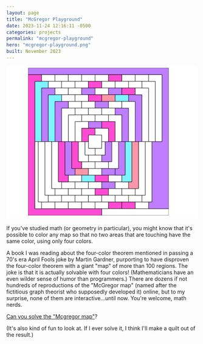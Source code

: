```yaml
---
layout: page
title: "McGregor Playground"
date: 2023-11-24 12:16:11 -0500
categories: projects
permalink: "mcgregor-playground"
hero: "mcgregor-playground.png"
built: November 2023
---
```


![A partially colored in "McGregor" map](./assets/mcgregor-playground.png)

If you've studied math (or geometry in particular), you might know that it's possible to color any map so that no two areas that are touching have the same color, using only four colors.

A book I was reading about the four-color theorem mentioned in passing a 70's era April Fools joke by Martin Gardner, purporting to have disproven the four-color theorem with a giant "map" of more than 100 regions. The joke is that it is actually solvable with four colors! (Mathematicians have an even wilder sense of humor than programmers.) There are dozens if not hundreds of reproductions of the "McGregor map" (named after the fictitious graph theorist who supposedly developed it) online, but to my surprise, none of them are interactive...until now. You're welcome, math nerds.

[Can you solve the "Mcgregor map"](https://rkaufman.github.io/mcgregor-playground)?

(It's also kind of fun to look at. If I ever solve it, I think I'll make a quilt out of the result.)
